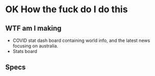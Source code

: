 # OK How the fuck do I do this

## WTF am I making

-   COVID stat dash board containing world info, and the latest news focusing on australia.
-   Stats board

## Specs
